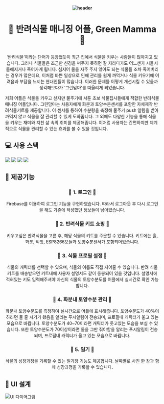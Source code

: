 #### <p align = "center">![header](https://capsule-render.vercel.app/api?type=cylinder&color=307651&height=300&section=header&text=Green%20Mamma&fontSize=90&fontColor=e5dfc9&animation=fadeIn)</p>  

# <p align = "center">:seedling: 반려식물 매니징 어플, Green Mamma :seedling:</p>  
  <p align = "center">‘반려식물’이라는 단어가 등장했듯이 최근 집에서 식물을 키우는 사람들이 많아지고 있습니다. 그러나 식물들은 조금만 신경을 써주지 못하면 잘 자라다가도 어느샌가 시들시들해지거나 죽어가게 됩니다. 심지어 물을 자주 주지 않아도 되는 식물들 조차 죽어버리는 경우가 많은데요, 이처럼 바쁜 일상으로 인해 관리를 쉽게 까먹거나 식물 키우기에 어려움과 부담을 느끼는 현대인들이 많습니다. 이러한 문제를  어떻게 개선시킬 수 있을까 생각해보다가 ‘그린맘마’를 떠올리게 되었습니다.  
  
  저희 어플은 식물을 키우고 싶지만 물주기에 서툰 초보 식물집사들에게 적합한 반려식물 매니징 어플입니다. 그린맘마는 사용자에게 화분과 토양수분센서를 포함한 자체제작 반려식물키트를 제공합니다. 이 센서를 통하여 수분량을 측정해 물주기 push 알림을 받아 까먹지 않고 식물을 잘 관리할 수 있게 도와줍니다. 그 외에도 다양한 기능을 통해 식물을 키우는 재미와 지친 삶 속의 취미를 제공해줍니다. 이처럼 사용자는 간편하지만 체계적으로 식물을 관리할 수 있는 효과를 볼 수 있을 것입니다. </p>
<p align = "center"></p>  

## :computer: 사용 스택  
<img src="https://img.shields.io/badge/Firebase-FFCA28?style=flat-square&logo=firebase&logoColor=white"/> <img src="https://img.shields.io/badge/Arduino-139aa0?style=flat&logo=Arduino&logoColor=white"/> <img src="https://img.shields.io/badge/AdroidStudio-3DDC84?style=flat&logo=AdroidStudio&logoColor=white"/>  <img src="https://img.shields.io/badge/Java-e11f20?style=flat&logo=JAVA&logoColor=white"/>  

## 📖 제공기능  
  ### <p align = "center">:closed_lock_with_key: 1. 로그인 :closed_lock_with_key:</p>  

  
  <p align = "center"> Firebase를 이용하여 로그인 기능을 구현하였습니다. 따라서 로그아웃 후 다시 로그인을 해도 기존에 작성했던 정보들이 남아있습니다. </p>  
  
  ### <p align = "center">🛒 2. 반려식물 키트 쇼핑 🛒</p>  

  
  <p align = "center">키우고싶은 반려식물을 고른 후, 해당 식물의 키트를 주문할 수 있습니다. 키트에는 흙, 화분, 씨앗, ESP8266모듈과 토양수분센서가 포함되어있습니다. </p> 
    
  ### <p align = "center">🍆 3. 식물 프로필 설정 🍆</p>   
 
  <p align = "center">식물의 캐릭터를 선택할 수 있으며, 식물의 이름도 직접 지어줄 수 있습니다. 반려 식물 키트를 배송받으면 키트내에 사용자 설명서도 같이 동봉되어 있을 것입니다. 설명서에 적혀있는 키도 입력해주셔야 자신의 식물의 토양수분도를 어플에서 실시간로 확인 가능합니다.</p> 
  
    
   ### <p align = "center">:sunflower: 4. 화분내 토양수분 관리 :sunflower:</p>  
  
  
   
   <p align = "center"> 화분내 토양수분도를 측정하여 실시간으로 어플에 표시해줍니다. 토양수분도가 40%이하라면 물 줄 시기가 왔음을 알리는 푸시알림이 전송되며, 프로필내 캐릭터가 울고 있는 모습으로 바뀝니다. 토양수분도가 40~70이라면 캐틱터가 웃고있는 모습을 보실 수 있습니다. 또한 토양수분도가 70이상이라면 물을 그만 줘야함을 알리는 푸시알림이 전송되며, 프로필내 캐릭터가 울고 있는 모습으로 바뀝니다.</p>  
    
   ### <p align = "center">📘 5. 일기 📘</p>  
  
    
   <p align = "center">식물의 성장과정을 기록할 수 있는 일기장 기능도 제공합니다. 날짜별로 사진 한 장과 함께 성장과정을 기록할 수 있습니다.</p> 
   



## 📝 UI 설계
![UI 다이어그램](https://github.com/zyerin/Green-Mamma/assets/131842185/ea67abec-22ad-4762-a553-3fa7f37dc612)

